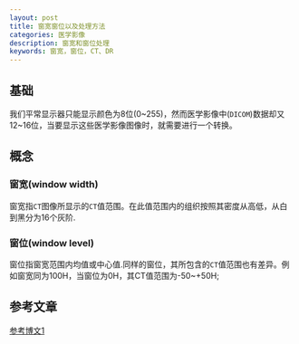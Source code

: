 ```yaml
---
layout: post
title: 窗宽窗位以及处理方法
categories: 医学影像
description: 窗宽和窗位处理
keywords: 窗宽，窗位，CT、DR
---
```


## 基础

我们平常显示器只能显示颜色为8位(0~255)，然而医学影像中(`DICOM`)数据却又12~16位，当要显示这些医学影像图像时，就需要进行一个转换。

## 概念

### 窗宽(window width)
窗宽指`CT`图像所显示的`CT`值范围。在此值范围内的组织按照其密度从高低，从白到黑分为16个灰阶.

### 窗位(window level)
窗位指窗宽范围内均值或中心值.同样的窗位，其所包含的`CT`值范围也有差异。例如窗宽同为100H，当窗位为0H，其CT值范围为-50~+50H;

## 参考文章
[参考博文1](http://blog.163.com/qimo601@126/blog/static/15822093201361211411428/)